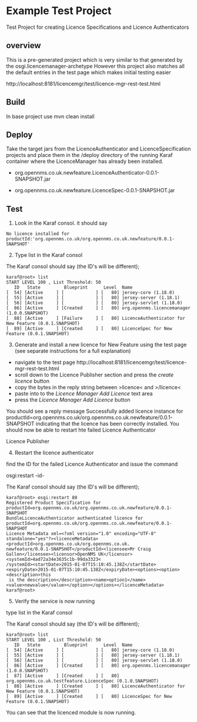 # Example Test Project 

Test Project for creating Licence Specifications and Licence Authenticators

## overview
This is a pre-generated project which is very similar to that generated by the osgi.licencemanager-archetype
However this project also matches all the default entries in the test page which makes initial testing easier

http://localhost:8181/licencemgr/test/licence-mgr-rest-test.html

## Build
In base project use mvn clean install

## Deploy 
Take the target jars from the LicenceAuthenticator and LicenceSpecification projects and place them in the
/deploy directory of the running Karaf container where the LicenceManager has already been installed.

* org.opennms.co.uk.newfeature.LicenceAuthenticator-0.0.1-SNAPSHOT.jar

* org.opennms.co.uk.newfeature.LicenceSpec-0.0.1-SNAPSHOT.jar

## Test

1. Look in the Karaf consol. it should say

```
No licence installed for productId:'org.opennms.co.uk/org.opennms.co.uk.newfeature/0.0.1-SNAPSHOT'
```

2. Type list in the Karaf consol

The Karaf consol should say (the ID's will be different);

```
karaf@root> list
START LEVEL 100 , List Threshold: 50
   ID   State         Blueprint      Level  Name
[  54] [Active     ] [            ] [   80] jersey-core (1.18.0)
[  55] [Active     ] [            ] [   80] jersey-server (1.18.1)
[  56] [Active     ] [            ] [   80] jersey-servlet (1.18.0)
[  86] [Active     ] [Created     ] [   80] org.opennms.licencemanager (1.0.0.SNAPSHOT)
[  88] [Active     ] [Failure     ] [   80] LicenceAuthenticator for New Feature (0.0.1.SNAPSHOT)
[  89] [Active     ] [Created     ] [   80] LicenceSpec for New Feature (0.0.1.SNAPSHOT)

```

3. Generate and install a new licence for New Feature using the test page
(see separate instructions for a full explanation)

* navigate to the test page http://localhost:8181/licencemgr/test/licence-mgr-rest-test.html
* scroll down to the Licence Publisher section and press the *create licence* button
* copy the bytes in the reply string between &gt;licence&lt; and &gt;/licence&lt; 
* paste into to the *Licence Manager Add Licence* text area
* press the *Licence Manager Add Licence* button 

You should see a reply message Successfully added licence instance for productId=org.opennms.co.uk/org.opennms.co.uk.newfeature/0.0.1-SNAPSHOT
indicating that the licence has been correctly installed. You should now be able to restart hte failed Licence Authenticator



Licence Publisher

4. Restart the licence authenticator

find the ID for the failed Licence Authenticator and issue the command

osgi:restart -id-

The Karaf consol should say (the ID's will be different);

```
karaf@root> osgi:restart 88
Registered Product Specification for productId=org.opennms.co.uk/org.opennms.co.uk.newfeature/0.0.1-SNAPSHOT
BundleLicenceAuthenticator authenticated licence for productId=org.opennms.co.uk/org.opennms.co.uk.newfeature/0.0.1-SNAPSHOT
Licence Metadata xml=<?xml version="1.0" encoding="UTF-8" standalone="yes"?><licenceMetadata><productId>org.opennms.co.uk/org.opennms.co.uk.
newfeature/0.0.1-SNAPSHOT</productId><licensee>Mr Craig Gallen</licensee><licensor>OpenNMS UK</licensor><systemId>4ad72a34e3635c1b-99da3323<
/systemId><startDate>2015-01-07T15:10:45.138Z</startDate><expiryDate>2015-01-07T15:10:45.138Z</expiryDate><options><option><description>this
 is the description</description><name>option1</name><value>newvalue</value></option></options></licenceMetadata>
karaf@root>

```

5. Verify the service is now running 

type list in the Karaf consol

The Karaf consol should say (the ID's will be different);

```
karaf@root> list
START LEVEL 100 , List Threshold: 50
   ID   State         Blueprint      Level  Name
[  54] [Active     ] [            ] [   80] jersey-core (1.18.0)
[  55] [Active     ] [            ] [   80] jersey-server (1.18.1)
[  56] [Active     ] [            ] [   80] jersey-servlet (1.18.0)
[  86] [Active     ] [Created     ] [   80] org.opennms.licencemanager (1.0.0.SNAPSHOT)
[  87] [Active     ] [Created     ] [   80] org.opennms.co.uk.testfeature.LicenceSpec (0.1.0.SNAPSHOT)
[  88] [Active     ] [Created     ] [   80] LicenceAuthenticator for New Feature (0.0.1.SNAPSHOT)
[  89] [Active     ] [Created     ] [   80] LicenceSpec for New Feature (0.0.1.SNAPSHOT)

```

You can see that the licenced module is now running.

